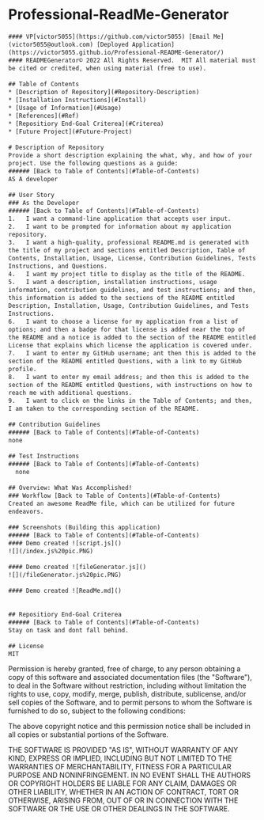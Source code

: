 # Professional-ReadMe-Generator

    #### VP[victor5055](https://github.com/victor5055) [Email Me](victor5055@outlook.com) [Deployed Application](https://victor5055.github.io/Professional-README-Generator/)
    #### READMEGenerator© 2022 All Rights Reserved.  MIT All material must be cited or credited, when using material (free to use).

    ## Table of Contents
    * [Description of Repository](#Repository-Description)
    * [Installation Instructions](#Install)
    * [Usage of Information](#Usage)
    * [References](#Ref)
    * [Repositiory End-Goal Criterea](#Criterea)
    * [Future Project](#Future-Project)
    
    # Description of Repository
    Provide a short description explaining the what, why, and how of your project. Use the following questions as a guide:
    ###### [Back to Table of Contents](#Table-of-Contents)
    AS A developer
    
    ## User Story
    ### As the Developer
    ###### [Back to Table of Contents](#Table-of-Contents)
    1.   I want a command-line application that accepts user input.
    2.   I want to be prompted for information about my application repository.
    3.   I want a high-quality, professional README.md is generated with the title of my project and sections entitled Description, Table of Contents, Installation, Usage, License, Contribution Guidelines, Tests Instructions, and Questions.
    4.   I want my project title to display as the title of the README.
    5.   I want a description, installation instructions, usage information, contribution guidelines, and test instructions; and then, this information is added to the sections of the README entitled Description, Installation, Usage, Contribution Guidelines, and Tests Instructions.
    6.   I want to choose a license for my application from a list of options; and then a badge for that license is added near the top of the README and a notice is added to the section of the README entitled License that explains which license the application is covered under.  
    7.   I want to enter my GitHub username; ant then this is added to the section of the README entitled Questions, with a link to my GitHub profile.
    8.   I want to enter my email address; and then this is added to the section of the README entitled Questions, with instructions on how to reach me with additional questions.
    9.   I want to click on the links in the Table of Contents; and then, I am taken to the corresponding section of the README.

    ## Contribution Guidelines
    ###### [Back to Table of Contents](#Table-of-Contents)
    none

    ## Test Instructions
    ###### [Back to Table of Contents](#Table-of-Contents)
      none

    ## Overview: What Was Accomplished!
    ### Workflow [Back to Table of Contents](#Table-of-Contents)
    Created an awesome ReadMe file, which can be utilized for future endeavors.

    ### Screenshots (Building this application)
    ###### [Back to Table of Contents](#Table-of-Contents)
    #### Demo created ![script.js]()
    ![](/index.js%20pic.PNG)
    
    #### Demo created ![fileGenerator.js]()
    ![](/fileGenerator.js%20pic.PNG)
    
    #### Demo created ![ReadMe.md]()
    

    ## Repositiory End-Goal Criterea
    ###### [Back to Table of Contents](#Table-of-Contents)
    Stay on task and dont fall behind.
    
    ## License
    MIT

Permission is hereby granted, free of charge, to any person obtaining a copy of this software and associated documentation files (the "Software"), to deal in the Software without restriction, including without limitation the rights to use, copy, modify, merge, publish, distribute, sublicense, and/or sell copies of the Software, and to permit persons to whom the Software is furnished to do so, subject to the following conditions:

The above copyright notice and this permission notice shall be included in all copies or substantial portions of the Software.

THE SOFTWARE IS PROVIDED "AS IS", WITHOUT WARRANTY OF ANY KIND, EXPRESS OR IMPLIED, INCLUDING BUT NOT LIMITED TO THE WARRANTIES OF MERCHANTABILITY, FITNESS FOR A PARTICULAR PURPOSE AND NONINFRINGEMENT. IN NO EVENT SHALL THE AUTHORS OR COPYRIGHT HOLDERS BE LIABLE FOR ANY CLAIM, DAMAGES OR OTHER LIABILITY, WHETHER IN AN ACTION OF CONTRACT, TORT OR OTHERWISE, ARISING FROM, OUT OF OR IN CONNECTION WITH THE SOFTWARE OR THE USE OR OTHER DEALINGS IN THE SOFTWARE.